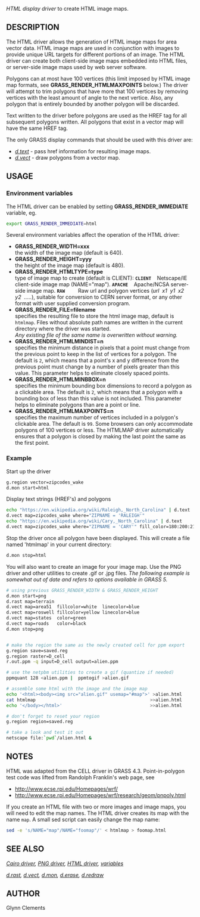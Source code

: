 *HTML display driver* to create HTML image maps.

## DESCRIPTION

The HTML driver allows the generation of HTML image maps for area vector
data. HTML image maps are used in conjunction with images to provide
unique URL targets for different portions of an image. The HTML driver
can create both client-side image maps embedded into HTML files, or
server-side image maps used by web server software.

Polygons can at most have 100 vertices (this limit imposed by HTML image
map formats, see **GRASS_RENDER_HTMLMAXPOINTS** below.) The driver will
attempt to trim polygons that have more that 100 vertices by removing
vertices with the least amount of angle to the next vertice. Also, any
polygon that is entirely bounded by another polygon will be discarded.

Text written to the driver before polygons are used as the HREF tag for
all subsequent polygons written. All polygons that exist in a vector map
will have the same HREF tag.

The only GRASS display commands that should be used with this driver
are:

- *[d.text](d.text.md)* - pass href information for resulting image
  maps.
- *[d.vect](d.vect.md)* - draw polygons from a vector map.

## USAGE

### Environment variables

The HTML driver can be enabled by setting **GRASS_RENDER_IMMEDIATE**
variable, eg.

```sh
export GRASS_RENDER_IMMEDIATE=html
```

Several environment variables affect the operation of the HTML driver:

- **GRASS_RENDER_WIDTH=xxx**  
  the width of the image map (default is 640).
- **GRASS_RENDER_HEIGHT=yyy**  
  the height of the image map (default is 480).
- **GRASS_RENDER_HTMLTYPE=type**  
  type of image map to create (default is CLIENT):
  **`CLIENT`**    Netscape/IE client-side image map (NAME="map").
  **`APACHE`**    Apache/NCSA server-side image map.
  **`RAW`**         Raw url and polygon vertices (*url  x1  y1  x2  y2 
  .....*), suitable for conversion to CERN server format, or any other
  format with user supplied conversion program.
- **GRASS_RENDER_FILE=filename**  
  specifies the resulting file to store the html image map, default is
  `htmlmap`. Files without absolute path names are written in the
  current directory where the driver was started.  
  *Any existing file of the same name is overwritten without warning.*
- **GRASS_RENDER_HTMLMINDIST=n**  
  specifies the minimum distance in pixels that a point must change from
  the previous point to keep in the list of vertices for a polygon. The
  default is `2`, which means that a point's x and y difference from the
  previous point must change by a number of pixels greater than this
  value. This parameter helps to eliminate closely spaced points.
- **GRASS_RENDER_HTMLMINBBOX=n**  
  specifies the minimum bounding box dimensions to record a polygon as a
  clickable area. The default is `2`, which means that a polygon with a
  bounding box of less than this value is not included. This parameter
  helps to eliminate polygons than are a point or line.
- **GRASS_RENDER_HTMLMAXPOINTS=n**  
  specifies the maximum number of vertices included in a polygon's
  clickable area. The default is `99`. Some browsers can only
  accommodate polygons of 100 vertices or less. The HTMLMAP driver
  automatically ensures that a polygon is closed by making the last
  point the same as the first point.

### Example

Start up the driver

```sh
g.region vector=zipcodes_wake
d.mon start=html
```

Display text strings (HREF's) and polygons

```sh
echo "https://en.wikipedia.org/wiki/Raleigh,_North_Carolina" | d.text
d.vect map=zipcodes_wake where="ZIPNAME = 'RALEIGH'"
echo "https://en.wikipedia.org/wiki/Cary,_North_Carolina" | d.text
d.vect map=zipcodes_wake where="ZIPNAME = 'CARY'" fill_color=180:200:210
```

Stop the driver once all polygon have been displayed. This will create a
file named 'htmlmap' in your current directory:

```sh
d.mon stop=html
```

You will also want to create an image for your image map. Use the PNG
driver and other utilities to create .gif or .jpg files. *The following
example is somewhat out of date and refers to options available in GRASS
5.*

```sh
# using previous GRASS_RENDER_WIDTH & GRASS_RENDER_HEIGHT
d.mon start=png
d.rast map=terrain
d.vect map=area51  fillcolor=white  linecolor=blue
d.vect map=roswell fillcolor=yellow linecolor=blue
d.vect map=states  color=green
d.vect map=roads   color=black
d.mon stop=png


# make the region the same as the newly created cell for ppm export
g.region save=saved.reg
g.region raster=D_cell
r.out.ppm -q input=D_cell output=alien.ppm

# use the netpbm utilities to create a gif (quantize if needed)
ppmquant 128 <alien.ppm |  ppmtogif >alien.gif

# assemble some html with the image and the image map
echo '<html><body><img src="alien.gif" usemap="#map">' >alien.html
cat htmlmap                                           >>alien.html
echo '</body></html>'                                 >>alien.html

# don't forget to reset your region
g.region region=saved.reg

# take a look and test it out
netscape file:`pwd`/alien.html &
```

## NOTES

HTML was adapted from the CELL driver in GRASS 4.3. Point-in-polygon
test code was lifted from Randolph Franklin's web page, see

- <http://www.ecse.rpi.edu/Homepages/wrf/>
- <http://www.ecse.rpi.edu/Homepages/wrf/research/geom/pnpoly.html>

If you create an HTML file with two or more images and image maps, you
will need to edit the map names. The HTML driver creates its map with
the name `map`. A small sed script can easily change the map name:

```sh
sed -e 's/NAME="map"/NAME="foomap"/' < htmlmap > foomap.html
```

## SEE ALSO

*[Cairo driver](cairodriver.md), [PNG driver](pngdriver.md), [HTML
driver](htmldriver.md), [variables](variables.md)*  
  
*[d.rast](d.rast.md), [d.vect](d.vect.md), [d.mon](d.mon.md),
[d.erase](d.erase.md), [d.redraw](d.redraw.md)*

## AUTHOR

Glynn Clements
